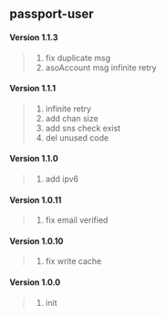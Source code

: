 ## passport-user

#### Version 1.1.3
> 1. fix duplicate msg
> 2. asoAccount msg infinite retry

#### Version 1.1.1
> 1. infinite retry
> 2. add chan size
> 3. add sns check exist
> 4. del unused code

#### Version 1.1.0
> 1. add ipv6

#### Version 1.0.11
> 1. fix email verified

#### Version 1.0.10
> 1. fix write cache

#### Version 1.0.0
> 1. init
